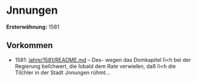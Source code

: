 # Jnnungen

**Ersterwähnung:** 1581

## Vorkommen
- 1581: [jahre/1581/README.md](../jahre/1581/README.md) – Des-
wegen das Domkapitel ſi<h bei der Regierung beſchwert,
die ſobald dem Rate verwieſen, daß ſi<h die Tiſchler in
der Stadt Jnnungen rühmt...
